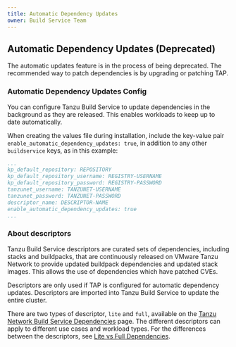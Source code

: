 ```yaml
---
title: Automatic Dependency Updates
owner: Build Service Team
---
```


## <a id="auto-updates"></a> Automatic Dependency Updates (Deprecated)

The automatic updates feature is in the process of being deprecated. The recommended way to patch dependencies is by upgrading or patching TAP.

### <a id="auto-updates-config"></a> Automatic Dependency Updates Config

You can configure Tanzu Build Service to update dependencies in the background as they are released.
This enables workloads to keep up to date automatically.

When creating the values file during installation, include the key-value pair
`enable_automatic_dependency_updates: true`, in addition to any other `buildservice` keys, as in this
example:

```yaml
...
kp_default_repository: REPOSITORY
kp_default_repository_username: REGISTRY-USERNAME
kp_default_repository_password: REGISTRY-PASSWORD
tanzunet_username: TANZUNET-USERNAME
tanzunet_password: TANZUNET-PASSWORD
descriptor_name: DESCRIPTOR-NAME
enable_automatic_dependency_updates: true
...
```

### <a id="descriptors"></a> About descriptors

Tanzu Build Service descriptors are curated sets of dependencies, including stacks and buildpacks, that are
continuously released on VMware Tanzu Network to provide updated buildpack dependencies and updated stack images.
This allows the use of dependencies which have patched CVEs.

Descriptors are only used if TAP is configured for automatic dependency updates. Descriptors are imported into Tanzu Build Service to update the entire cluster.

There are two types of descriptor, `lite` and `full`, available on the
[Tanzu Network Build Service Dependencies](https://network.pivotal.io/products/tbs-dependencies/) page.
The different descriptors can apply to different use cases and workload types.
For the differences between the descriptors, see [Lite vs Full Dependencies](dependencies.html#lite-vs-full).
